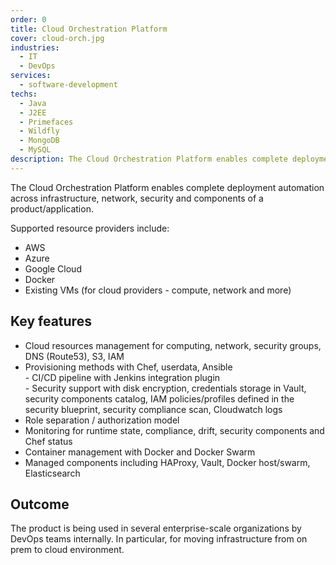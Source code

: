 ```yaml
---
order: 0
title: Cloud Orchestration Platform
cover: cloud-orch.jpg
industries:
  - IT
  - DevOps
services:
  - software-development
techs:
  - Java
  - J2EE
  - Primefaces
  - Wildfly
  - MongoDB
  - MySQL
description: The Cloud Orchestration Platform enables complete deployment automation across infrastructure, network, security and components of a product/application.
---
```

The Cloud Orchestration Platform enables complete deployment automation across infrastructure, network, security and components of a product/application.

Supported resource providers include:

* AWS
* Azure
* Google Cloud
* Docker
* Existing VMs (for cloud providers - compute, network and more)

##  Key features

* Cloud resources management for computing, network, security groups, DNS (Route53), S3, IAM
* Provisioning methods with Chef, userdata, Ansible
    <br/> - CI/CD pipeline with Jenkins integration plugin
    <br/> - Security support with disk encryption, credentials storage in Vault, security components catalog, IAM policies/profiles defined in the security blueprint, security compliance scan, Cloudwatch logs
* Role separation / authorization model
* Monitoring for runtime state, compliance, drift, security components and Chef status
* Container management with Docker and Docker Swarm
* Managed components including HAProxy, Vault, Docker host/swarm, Elasticsearch

## Outcome

The product is being used in several enterprise-scale organizations by DevOps teams internally. In particular, for moving infrastructure from on prem to cloud environment.
